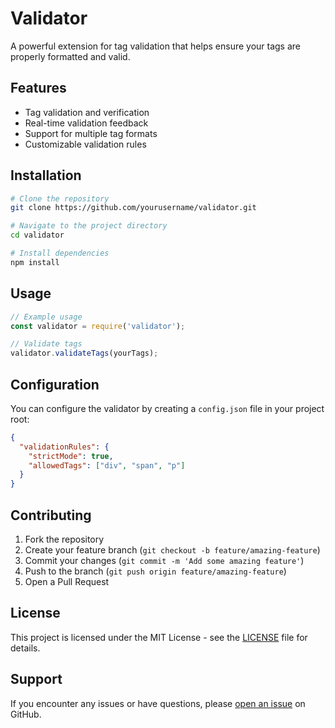 # Validator

A powerful extension for tag validation that helps ensure your tags are properly formatted and valid.

## Features

- Tag validation and verification
- Real-time validation feedback
- Support for multiple tag formats
- Customizable validation rules

## Installation

```bash
# Clone the repository
git clone https://github.com/yourusername/validator.git

# Navigate to the project directory
cd validator

# Install dependencies
npm install
```

## Usage

```javascript
// Example usage
const validator = require('validator');

// Validate tags
validator.validateTags(yourTags);
```

## Configuration

You can configure the validator by creating a `config.json` file in your project root:

```json
{
  "validationRules": {
    "strictMode": true,
    "allowedTags": ["div", "span", "p"]
  }
}
```

## Contributing

1. Fork the repository
2. Create your feature branch (`git checkout -b feature/amazing-feature`)
3. Commit your changes (`git commit -m 'Add some amazing feature'`)
4. Push to the branch (`git push origin feature/amazing-feature`)
5. Open a Pull Request

## License

This project is licensed under the MIT License - see the [LICENSE](LICENSE) file for details.

## Support

If you encounter any issues or have questions, please [open an issue](https://github.com/yourusername/validator/issues) on GitHub.

